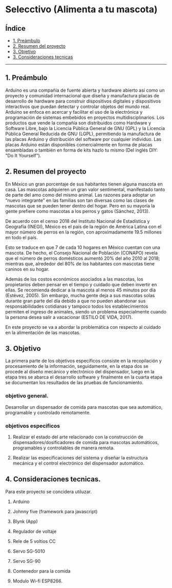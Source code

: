 # Selecctivo (Alimenta a tu mascota)

## Índice


* [1. Preámbulo](#1-preámbulo)
* [2. Resumen del proyecto](#2-resumen-del-proyecto)
* [3. Objetivo](#3-objetivo)
* [3. Consideraciones tecnicas](#3-consideraciones-tecnicas)


***

## 1. Preámbulo

Arduino es una compañía de fuente abierta y hardware abierto así como un proyecto y comunidad internacional que diseña y manufactura placas de desarrollo de hardware para construir dispositivos digitales y dispositivos interactivos que puedan detectar y controlar objetos del mundo real. Arduino se enfoca en acercar y facilitar el uso de la electrónica y programación de sistemas embebidos en proyectos multidisciplinarios. Los productos que vende la compañía son distribuidos como Hardware y Software Libre, bajo la Licencia Pública General de GNU (GPL) y la Licencia Pública General Reducida de GNU (LGPL), permitiendo la manufactura de las placas Arduino y distribución del software por cualquier individuo. Las placas Arduino están disponibles comercialmente en forma de placas ensambladas o también en forma de kits hazlo tu mismo (Del inglés DIY: "Do It Yourself").

## 2. Resumen del proyecto

En México un gran porcentaje de sus habitantes tienen alguna mascota en casa. Las mascotas adquieren un gran valor sentimental, manifestado tanto de parte del amo como del mismo animal. Las razones para adoptar un “nuevo integrante” en las familias son tan diversas como las clases de mascotas que se pueden tener dentro del hogar. Pero en su mayoría la gente prefiere como mascotas a los perros y gatos (Sánchez, 2013).

De acuerdo con el censo 2018 del Instituto Nacional de Estadística y Geografía (INEGI), México es el país de la región de América Latina con el mayor número de perros en la región, con aproximadamente 19.5 millones en todo el país.

Esto se traduce en que 7 de cada 10 hogares en México cuentan con una mascota. De hecho, el Consejo Nacional de Población (CONAPO) revela que el número de perros domésticos aumentó 20% del año 2010 al 2018; mientras que, alrededor del 80% de los habitantes con mascotas tiene caninos en su hogar.

Además de los costos económicos asociados a las mascotas, los propietarios deben pensar en el tiempo y cuidado que deben invertir en ellas. Se recomienda dedicar a la mascota al menos 45 minutos por día (Estévez, 2005). Sin embargo, mucha gente deja a sus mascotas solas durante gran parte del día debido a que no pueden abandonar sus responsabilidades cotidianas y tampoco todos los establecimientos permiten el ingreso de animales, siendo un problema especialmente cuando la persona desea salir a vacacionar (ESTILO DE VIDA, 2017).

En este proyecto se va a abordar la problemática con respecto al cuidado en la alimentación de las mascotas.

## 3. Objetivo

La primera parte de los objetivos específicos consiste en la recopilación y procesamiento de la información, seguidamente, en la etapa dos se procede al diseño mecánico y electrónico del dispensador, luego en la etapa tres se abarca el desarrollo software y finalmente en la cuarta etapa se documentan los resultados de las pruebas de funcionamiento.

### objetivo general.

Desarrollar un dispensador de comida para mascotas que sea automático, programable y
controlado remotamente.

### objetivos especificos

1. Realizar el estado del arte relacionado con la construcción de dispensadores/dosificadores de comida para mascotas automáticos, programables y controlables de manera remota.

2. Realizar las especificaciones del sistema y diseñar la estructura mecánica y el control electrónico del dispensador automático.

## 4. Consideraciones tecnicas.

Para este proyecto se concidera utiluzar.

1. Arduino

2. Johnny five (framework para javascript)

3. Blynk (App)

4. Regulador de voltaje

5. Rele de 5 voltios CC

6. Servo     SG-5010

7. Servo    SG-90

8. Contenedor para la comida

9. Modulo Wi-fi ESP8266.
